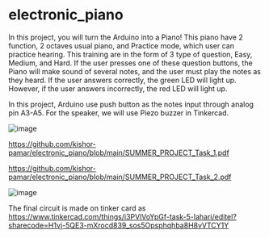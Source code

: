 # electronic_piano
In this project, you will turn the Arduino into a Piano! This piano have 2 function, 2 octaves usual piano, and Practice mode, which user can practice hearing. This training are in the form of 3 type of question, Easy, Medium, and Hard. If the user presses one of these question buttons, the Piano will make sound of several notes, and the user must play the notes as they heard. If the user answers correctly, the green LED will light up. However, if the user answers incorrectly, the red LED will light up.

In this project, Arduino use push button as the notes input through analog pin A3-A5. For the speaker, we will use Piezo buzzer in Tinkercad.

![image](https://user-images.githubusercontent.com/84332506/177261970-c9d68e7b-d323-46a1-bbe7-2c621d718df4.png)

https://github.com/kishor-pamar/electronic_piano/blob/main/SUMMER_PROJECT_Task_1.pdf

https://github.com/kishor-pamar/electronic_piano/blob/main/SUMMER_PROJECT_Task_2.pdf

![image](https://user-images.githubusercontent.com/84332506/177263184-e01b5e7f-3da6-40ac-8cc9-eda28b861eb8.png)

The final circuit is made on tinker card as
https://www.tinkercad.com/things/i3PVlVoYpGf-task-5-lahari/editel?sharecode=H1vj-5QE3-mXrocd839_sos5Opsphqhba8H8vVTCY1Y
